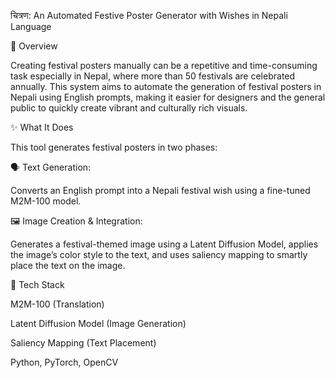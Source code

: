 चित्रण: An Automated Festive Poster Generator with Wishes in Nepali Language


📌 Overview

Creating festival posters manually can be a repetitive and time-consuming task especially in Nepal, where more than 50 festivals are celebrated annually. This system aims to automate the generation of festival posters in Nepali using English prompts, making it easier for designers and the general public to quickly create vibrant and culturally rich visuals.


✨ What It Does

This tool generates festival posters in two phases:

🗣 Text Generation:

Converts an English prompt into a Nepali festival wish using a fine-tuned M2M-100 model.

🖼 Image Creation & Integration:

Generates a festival-themed image using a Latent Diffusion Model, applies the image’s color style to the text, and uses saliency mapping to smartly place the text on the image.



🔧 Tech Stack

M2M-100 (Translation)

Latent Diffusion Model (Image Generation)

Saliency Mapping (Text Placement)

Python, PyTorch, OpenCV
